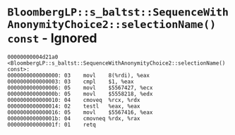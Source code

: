 # `BloombergLP::s_baltst::SequenceWithAnonymityChoice2::selectionName() const` - Ignored

```x86asm
00000000004d21a0 <BloombergLP::s_baltst::SequenceWithAnonymityChoice2::selectionName() const>:
0000000000000000: 03	movl	8(%rdi), %eax
0000000000000003: 03	cmpl	$1, %eax
0000000000000006: 05	movl	$5567427, %ecx
000000000000000b: 05	movl	$5558218, %edx
0000000000000010: 04	cmoveq	%rcx, %rdx
0000000000000014: 02	testl	%eax, %eax
0000000000000016: 05	movl	$5567416, %eax
000000000000001b: 04	cmovneq	%rdx, %rax
000000000000001f: 01	retq	
```
